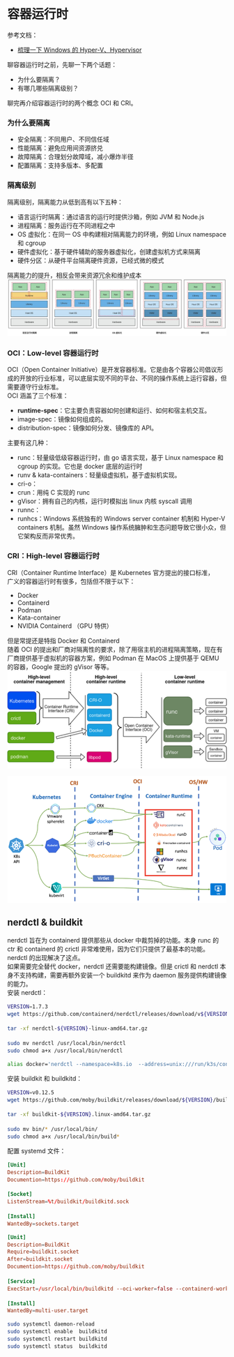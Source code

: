
# 容器运行时
参考文档：

- [梳理一下 Windows 的 Hyper-V、Hypervisor](https://zhuanlan.zhihu.com/p/381969738)

聊容器运行时之前，先聊一下两个话题：

- 为什么要隔离？
- 有哪几哪些隔离级别？

聊完再介绍容器运行时的两个概念 OCI 和 CRI。

### 为什么要隔离

- 安全隔离：不同用户、不同信任域
- 性能隔离：避免应用间资源挤兑
- 故障隔离：合理划分故障域，减小爆炸半径
- 配置隔离：支持多版本、多配置

### 隔离级别
隔离级别，隔离能力从低到高有以下五种：

- 语言运行时隔离：通过语言的运行时提供沙箱，例如 JVM 和 Node.js
- 进程隔离：服务运行在不同进程之中
- OS 虚拟化：在同一 OS 中构建相对隔离能力的环境，例如 Linux namespace 和 cgroup
- 硬件虚拟化：基于硬件辅助的服务器虚拟化，创建虚拟机方式来隔离
- 硬件分区：从硬件平台隔离硬件资源，已经式微的模式

隔离能力的提升，相反会带来资源冗余和维护成本<br />![](./../assets/1709051098483-8b753e70-8b66-4a96-855a-60fe93be51be.jpeg)

### OCI：Low-level 容器运行时
OCI（Open Container Initiative）是开发容器标准。它是由各个容器公司倡议形成的开放的行业标准，可以底层实现不同的平台、不同的操作系统上运行容器，但需要遵守行业标准。<br />OCI 涵盖了三个标准：

- **runtime-spec**：它主要负责容器如何创建和运行、如何和宿主机交互。
- image-spec：镜像如何组成的。
- distribution-spec：镜像如何分发、镜像库的 API。

主要有这几种：

- runc：轻量级低级容器运行时，由 go 语言实现，基于 Linux namespace 和 cgroup 的实现。它也是 docker 底层的运行时
- runv & kata-containers：轻量级虚拟机，基于虚拟机实现。
- cri-o：
- crun：用纯 C 实现的 runc
- gVisor：拥有自己的内核，运行时模拟出 linux 内核 syscall 调用
- runnc：
- runhcs：Windows 系统独有的 Windows server container 机制和 Hyper-V containers 机制。虽然 Windows 操作系统臃肿和生态问题导致它很小众，但它架构反而非常优秀。

### CRI：High-level 容器运行时
CRI（Container Runtime Interface）是 Kubernetes 官方提出的接口标准，<br />广义的容器运行时有很多，包括但不限于以下：

- Docker
- Containerd
- Podman
- Kata-container
- NVIDIA Containerd （GPU 特供）

但是常提还是特指 Docker 和 Containerd<br />随着 OCI 的提出和厂商对隔离性的要求，除了用宿主机的进程隔离策略，现在有厂商提供基于虚拟机的容器方案，例如 Podman 在 MacOS 上提供基于 QEMU 的容器，Google 提出的 gVisor 等等。<br />![image.png](./../assets/1709051887636-781f34f8-2caf-4bb1-b80e-8e7556a6deae.png)

![image.png](./../assets/1709051862385-dafdedd3-9293-44cb-9487-e0c91d849399.png)

## nerdctl & buildkit
nerdctl 旨在为 containerd 提供那些从 docker 中裁剪掉的功能。本身 runc 的 ctr 和 containerd 的 crictl 非常难使用，因为它们只提供了最基本的功能。nerdctl 的出现解决了这点。<br />如果需要完全替代 docker，nerdctl 还需要能构建镜像。但是 crictl 和 nerdctl 本身不支持构建，需要再额外安装一个 buildkitd 来作为 daemon 服务提供构建镜像的能力。<br />安装 nerdctl：
```bash
VERSION=1.7.3
wget https://github.com/containerd/nerdctl/releases/download/v${VERSION}/nerdctl-${VERSION}-linux-amd64.tar.gz

tar -xf nerdctl-${VERSION}-linux-amd64.tar.gz

sudo mv nerdctl /usr/local/bin/nerdctl
sudo chmod a+x /usr/local/bin/nerdctl
```
```bash
alias docker='nerdctl --namespace=k8s.io  --address=unix:///run/k3s/containerd/containerd.sock '
```
安装 buildkit 和 buildkitd：
```bash
VERSION=v0.12.5
wget https://github.com/moby/buildkit/releases/download/${VERSION}/buildkit-${VERSION}.linux-amd64.tar.gz

tar -xf buildkit-${VERSION}.linux-amd64.tar.gz

sudo mv bin/* /usr/local/bin/
sudo chmod a+x /usr/local/bin/build*
```
配置 systemd 文件：
```toml
[Unit]
Description=BuildKit
Documention=https://github.com/moby/buildkit
 
[Socket]
ListenStream=%t/buildkit/buildkitd.sock
 
[Install]
WantedBy=sockets.target
```
```toml
[Unit]
Description=BuildKit
Require=buildkit.socket
After=buildkit.socket
Documention=https://github.com/moby/buildkit
 
[Service]
ExecStart=/usr/local/bin/buildkitd --oci-worker=false --containerd-worker=true
 
[Install]
WantedBy=multi-user.target
```
```bash
sudo systemctl daemon-reload
sudo systemctl enable  buildkitd
sudo systemctl restart buildkitd
sudo systemctl status  buildkitd
```
